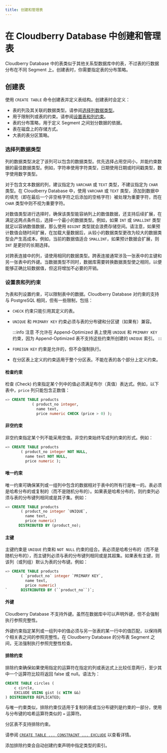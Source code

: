```yaml
---
title: 创建和管理表
---
```


# 在 Cloudberry Database 中创建和管理表

Cloudberry Database 中的表类似于其他关系型数据库中的表，不过表的行数据分布在不同 Segment 上。创建表时，你需要指定表的分布策略。

## 创建表

使用 `CREATE TABLE` 命令创建表并定义表结构。创建表时会定义：

- 表的列及其关联的数据类型。请参阅[选择列数据类型](#选择列数据类型)。
- 用于限制列或表的约束。请参阅[设置表和列约束](#设置表和列约束)。
- 表的分布策略，用于定义 Segment 之间划分数据的依据。
- 表在磁盘上的存储方式。
- 大表的表分区策略。

### 选择列数据类型

列的数据类型决定了该列可以包含的数据类型。优先选择占用空间小，并能约束数据的最佳数据类型。例如，字符串使用字符类型，日期使用日期或时间戳类型，数字使用数字类型。

对于包含文本数据的列，建议指定为 `VARCHAR` 或 `TEXT` 类型，不建议指定为 `CHAR` 类型。在 Cloudberry Database 中，使用 `VARCHAR` 或 `TEXT` 类型，添加到数据中的填充（即在最后一个非空格字符之后添加的空格字符）被处理为重要字符，而在 `CHAR` 类型中则不视为重要字符。

对数值类型进行选择时，确保该类型能容纳列上的数值数据，还支持后续扩展，在满足这两点条件后，选择一个最小的数据类型。例如，如果 `INT` 或 `SMALLINT` 类型就足以容纳数值数据，那么使用 `BIGINT` 类型就会浪费存储空间。请注意，如果预计数值会随时间扩展，在加载大量数据后，从较小的数据类型更改为较大的数据类型会产生高成本。例如，当前的数据值适合 `SMALLINT`，如果预计数据会扩展，则 `INT` 是更好的长期选择。

对跨表连接中的列，请使用相同的数据类型。跨表连接通常涉及一张表中的主键和另一张表中的外键。当数据类型不同时，数据库需要转换数据类型使之相同，以便能够正确比较数据值，但这将增加不必要的开销。

### 设置表和列约束

为表和列设置约束，可以限制表中的数据。Cloudberry Database 对约束的支持与 PostgreSQL 相同，但有一些限制，包括：

- `CHECK` 约束只能引用其定义的表。
- `UNIQUE` 和 `PRIMARY KEY` 约束必须与表的分布键和分区键（如果有）兼容。

  :::info 注意
  不允许在 Append-Optimized 表上使用 `UNIQUE` 和 `PRIMARY KEY` 约束，因为 Append-Optimized 表不支持这些约束所创建的 `UNIQUE` 索引。
  :::

- `FOREIGN KEY` 约束是允许的，但不会强制执行。
- 在分区表上定义的约束适用于整个分区表。不能在表的各个部分上定义约束。

#### 检查约束

检查 (Check) 约束指定某个列中的值必须满足布尔（真值）表达式。例如，以下表中，`price` 列只能包含正数值：

```sql
=> CREATE TABLE products 
            ( product_no integer, 
              name text, 
              price numeric CHECK (price > 0) );
```

#### 非空约束

非空约束指定某个列不能采用空值。非空约束始终写成列约束的形式。例如：

```sql
=> CREATE TABLE products 
       ( product_no integer NOT NULL,
         name text NOT NULL,
         price numeric );
```

#### 唯一约束

唯一约束可确保某列或一组列中包含的数据相对于表中的所有行是唯一的。表必须是哈希分布的或复制的（而不是随机分布的）。如果表是哈希分布的，则约束列必须与表的分布键列相同或是其子集。例如：

```sql
=> CREATE TABLE products 
       ( product_no integer `UNIQUE`, 
         name text, 
         price numeric)
      DISTRIBUTED BY (product_no);
```

#### 主键

主键约束是 `UNIQUE` 约束和 `NOT NULL` 约束的组合。表必须是哈希分布的（而不是随机分布的），而主键列必须与表的分布键列相同或是其超集。如果表有主键，则该列（或列组）默认为表的分布键。例如：

```sql
=> CREATE TABLE products 
       ( `product_no` integer `PRIMARY KEY`, 
         name text, 
         price numeric)
`      DISTRIBUTED BY (``product_no``)`;
```

#### 外键

Cloudberry Database 不支持外键。虽然在数据库中可以声明外键，但不会强制执行参照完整性。

外键约束指定某列或一组列中的值必须与另一张表的某一行中的值匹配，以保持两个相关表之间的参照完整性。在 Cloudberry Database 的分布表 Segment 之间，无法强制执行参照完整性检查。

#### 排除约束

排除约束确保如果使用指定的运算符在指定的列或表达式上比较任意两行，至少其中一个运算符比较将返回 false 或 null。语法为：

```sql
CREATE TABLE circles (
    c circle,
    EXCLUDE USING gist (c WITH &&)
) DISTRIBUTED REPLICATED;
```

与唯一约束类似，排除约束仅适用于复制的表或当分布键列是约束的一部分，使用与分布键的哈希运算符类似的 `=` 运算符。

分区表不支持排除约束。

请参阅 [`CREATE TABLE ... CONSTRAINT ... EXCLUDE`](https://github.com/cloudberrydb/cloudberrydb-site/blob/cbdb-doc-validation/docs/sql-stmts/sql-stmt-create-table.md) 以查看详情。

添加排除约束会自动创建约束声明中指定类型的索引。
